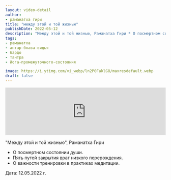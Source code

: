 ```yaml
---
layout: video-detail
author:
- раманатха гири
title: "между этой и той жизнью"
publishDate: 2022-05-12
description: "Между этой и той жизнью, Раманатха Гири * О посмертном состоянии души. * Пять путей закрытия врат низкого перерождения. * О важности тренировки в практиках медитации.   Дата  12.05.2022 г."
tags: 
- раманатха
- антар-бхава-видья
- бардо
- тантра
- йога-промежуточного-состояния

image: https://i.ytimg.com/vi_webp/ln2P0FaklG8/maxresdefault.webp
draft: false
---
```


<iframe width="100%" src="https://www.youtube.com/embed/ln2P0FaklG8" frameborder="0" allowfullscreen=""></iframe> 

 "Между этой и той жизнью", Раманатха Гири

* О посмертном состоянии души.
* Пять путей закрытия врат низкого перерождения.
* О важности тренировки в практиках медитации.

  
 Дата: 12.05.2022 г.

  

 